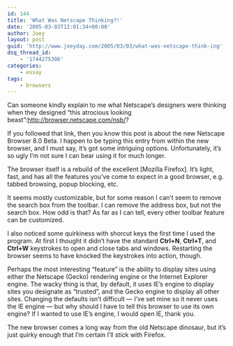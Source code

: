 ```yaml
---
id: 144
title: 'What Was Netscape Thinking?!'
date: '2005-03-03T12:01:34+00:00'
author: Joey
layout: post
guid: 'http://www.joeyday.com/2005/03/03/what-was-netscape-think-ing'
dsq_thread_id:
    - '1744275306'
categories:
    - essay
tags:
    - browsers
---
```


Can someone kindly explain to me what Netscape’s designers were thinking when they designed “this atrocious looking beast”:http://browser.netscape.com/nsb/?

If you followed that link, then you know this post is about the new Netscape Browser 8.0 Beta. I happen to be typing this entry from within the new browser, and I must say, it’s got some intriguing options. Unfortunately, it’s so ugly I’m not sure I can bear using it for much longer.

The browser itself is a rebuild of the excellent \[Mozilla Firefox\]. It’s light, fast, and has all the features you’ve come to expect in a good browser, e.g. tabbed browsing, popup blocking, etc.

It seems mostly customizable, but for some reason I can’t seem to remove the search box from the toolbar. I can remove the address box, but not the search box. How odd is that? As far as I can tell, every other toolbar feature can be customized.

I also noticed some quirkiness with shorcut keys the first time I used the program. At first I thought it didn’t have the standard **Ctrl+N**, **Ctrl+T**, and **Ctrl+W** keystrokes to open and close tabs and windows. Restarting the browser seems to have knocked the keystrokes into action, though.

Perhaps the most interesting “feature” is the ability to display sites using either the Netscape (Gecko) rendering engine or the Internet Explorer engine. The wacky thing is that, by default, it uses IE’s engine to display sites you designate as “trusted”, and the Gecko engine to display all other sites. Changing the defaults isn’t difficult — I’ve set mine so it never uses the IE engine — but why should I have to tell this browser to use its own engine? If I wanted to use IE’s engine, I would open IE, thank you.

The new browser comes a long way from the old Netscape dinosaur, but it’s just quirky enough that I’m certain I’ll stick with Firefox.